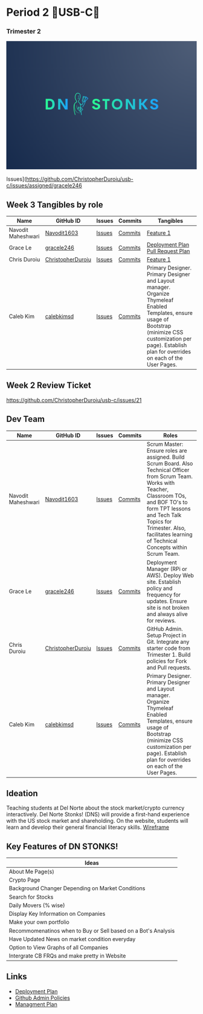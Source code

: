 # Period 2  🔋USB-C🔋
### Trimester 2 


![Logo](https://github.com/ChristopherDuroiu/usb-c/blob/88653a5ad4227f15b945e30c134ce8907d859f9c/src/main/resources/static/images/dnslogo.png)

Issues](https://github.com/ChristopherDuroiu/usb-c/issues/assigned/gracele246
## Week 3 Tangibles by role
| Name | GitHub ID | Issues | Commits | Tangibles |
| ------------- | ------------- | -------- | -------- |------------|
|Navodit Maheshwari| [Navodit1603](https://github.com/Navodit1603) | [Issues](https://github.com/ChristopherDuroiu/usb-c/issues/assigned/Navodit1603) | [Commits](https://github.com/ChristopherDuroiu/usb-c/commits?author=Navodit1603) |  [Feature 1](https://github.com/ChristopherDuroiu/usb-c/blob/main/src/main/resources/templates/hackathon1.html) |
|Grace Le| [gracele246](https://github.com/gracele246)  | [Issues](https://github.com/ChristopherDuroiu/usb-c/issues/assigned/gracele246) | [Commits](https://github.com/ChristopherDuroiu/usb-c/commits?author=gracele246) | [Deployment Plan](https://github.com/ChristopherDuroiu/usb-c/wiki/Deployment-Plan) [Pull Request Plan](https://github.com/ChristopherDuroiu/usb-c/wiki/Github-Admins-Policy-Document) |
|Chris Duroiu| [ChristopherDuroiu](https://github.com/ChristopherDuroiu) | [Issues](https://github.com/ChristopherDuroiu/usb-c/issues/assigned/ChristopherDuroiu) | [Commits](https://github.com/ChristopherDuroiu/usb-c/commits?author=ChristopherDuroiu) | [Feature 1](https://github.com/ChristopherDuroiu/usb-c/blob/main/src/main/java/com/example/sping_portfolio/controllers/chris/Stock.java) |
|Caleb Kim | [calebkimsd](https://github.com/calebkimsd) | [Issues](https://github.com/ChristopherDuroiu/usb-c/issues/assigned/calebkimsd) | [Commits](https://github.com/ChristopherDuroiu/usb-c/commits?author=calebkimsd) | Primary Designer.  Primary Designer and Layout manager.  Organize Thymeleaf Enabled Templates, ensure usage of Bootstrap (minimize CSS customization per page).  Establish plan for overrides on each of the User Pages. |

## Week 2 Review Ticket
https://github.com/ChristopherDuroiu/usb-c/issues/21

## Dev Team

| Name | GitHub ID | Issues | Commits | Roles |
| ------------- | ------------- | -------- | -------- |------------|
|Navodit Maheshwari| [Navodit1603](https://github.com/Navodit1603) | [Issues](https://github.com/ChristopherDuroiu/usb-c/issues/assigned/Navodit1603) | [Commits](https://github.com/ChristopherDuroiu/usb-c/commits?author=Navodit1603) |  Scrum Master: Ensure roles are assigned.  Build Scrum Board. Also Technical Officer from Scrum Team.  Works with Teacher, Classroom TOs, and BOF TO's to form TPT lessons and Tech Talk Topics for Trimester.  Also, facilitates learning of Technical Concepts within Scrum Team. |
|Grace Le| [gracele246](https://github.com/gracele246)  | [Issues](https://github.com/ChristopherDuroiu/usb-c/issues/assigned/gracele246) | [Commits](https://github.com/ChristopherDuroiu/usb-c/commits?author=gracele246) | Deployment Manager (RPi or AWS).  Deploy Web site.  Establish policy and frequency for updates.  Ensure site is not broken and always alive for reviews. |
|Chris Duroiu| [ChristopherDuroiu](https://github.com/ChristopherDuroiu) | [Issues](https://github.com/ChristopherDuroiu/usb-c/issues/assigned/ChristopherDuroiu) | [Commits](https://github.com/ChristopherDuroiu/usb-c/commits?author=ChristopherDuroiu) | GitHub Admin.  Setup Project in Git.  Integrate any starter code from Trimester 1.  Build policies for Fork and Pull requests. |
|Caleb Kim | [calebkimsd](https://github.com/calebkimsd) | [Issues](https://github.com/ChristopherDuroiu/usb-c/issues/assigned/calebkimsd) | [Commits](https://github.com/ChristopherDuroiu/usb-c/commits?author=calebkimsd) | Primary Designer.  Primary Designer and Layout manager.  Organize Thymeleaf Enabled Templates, ensure usage of Bootstrap (minimize CSS customization per page).  Establish plan for overrides on each of the User Pages. |

## Ideation 

Teaching students at Del Norte about the stock market/crypto currency interactively. Del Norte Stonks! (DNS) will provide a first-hand experience with the US stock market and shareholding. On the website, students will learn and develop their general financial literacy skills. [Wireframe](https://docs.google.com/presentation/d/1UCN9p-xuSob24nt1iTSIiLULpcQXU4HHEcjPLDf1--M/edit?usp=sharing)


## Key Features of DN STONKS! 

| Ideas |
| ------- |
| About Me Page(s) |
| Crypto Page |
| Background Changer Depending on Market Conditions |
| Search for Stocks |
| Daily Movers (% wise) |
| Display Key Information on Companies |
| Make your own portfolio |
| Recommomenatinos when to Buy or Sell based on a Bot's Analysis |
| Have Updated News on market condition everyday |
| Option to View Graphs of all Companies |
| Intergrate CB FRQs and make pretty in Website |


## Links

* [Deployment Plan](https://github.com/ChristopherDuroiu/usb-c/wiki/Deployment-Plan)
* [Github Admin Policies](https://github.com/ChristopherDuroiu/usb-c/wiki/Github-Admins-Policy-Document)
* [Managment Plan](https://github.com/ChristopherDuroiu/usb-c/wiki/Managment-Plan)
